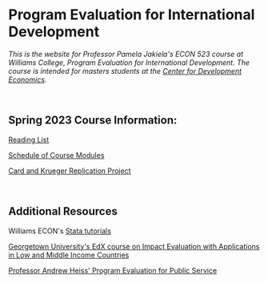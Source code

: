 # Program Evaluation for International Development  

_This is the website for Professor Pamela Jakiela's ECON 523 course at Williams College, Program Evaluation for International Development.  The course is intended for masters students at the [Center for Development Economics](https://cde.williams.edu/)._  

<br>

## Spring 2023 Course Information:  

<!-- [Syllabus](https://pjakiela.github.io/ECON523/ECON523-syllabus-2023-02-02.pdf) -->  

[Reading List](https://pjakiela.github.io/ECON523/ECON-523-reading-list.pdf) 

[Schedule of Course Modules](https://pjakiela.github.io/ECON523/schedule.html)  

[Card and Krueger Replication Project](https://pjakiela.github.io/ECON523/replication.html) 

<br>

## Additional Resources  

Williams ECON's [Stata tutorials](https://pjakiela.github.io/stata/)  

[Georgetown University's EdX course on Impact Evaluation with Applications in Low and Middle Income Countries](https://www.edx.org/course/impact-evaluation-methods-with-applications-in-low-and-middle-income-countries)  

[Professor Andrew Heiss' Program Evaluation for Public Service](https://evalsp20.classes.andrewheiss.com/) 
